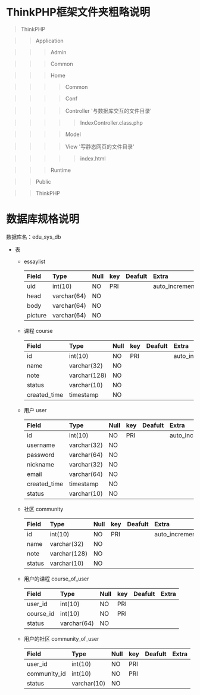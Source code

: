 # ThinkPHP框架文件夹粗略说明
>ThinkPHP

>>Application

>>>Admin

>>>Common

>>>Home

>>>>Common

>>>>Conf

>>>>Controller '与数据库交互的文件目录'

>>>>>IndexController.class.php

>>>>Model

>>>>View '写静态网页的文件目录'

>>>>>index.html 

>>>Runtime

>>Public

>>ThinkPHP



# 数据库规格说明
数据库名：edu_sys_db
* 表
  * essaylist

    | Field | Type      | Null | key | Deafult | Extra        |
    |:----- |:----------|:-----|:----|:--------|:-------------|
    |uid    |int(10)    |NO    |PRI  |         |auto_increment|
    |head   |varchar(64)|NO    |     |         |              |
    |body   |varchar(64)|NO    |     |         |              |
    |picture|varchar(64)|NO    |     |         |              |

  * 课程 course

    | Field      | Type       | Null | key | Deafult | Extra        |
    |:-----------|:---------- |:-----|:----|:--------|:-------------|
    |id          |int(10)     |NO    |PRI  |         |auto_increment|
    |name        |varchar(32) |NO    |     |         |              |
    |note        |varchar(128)|NO    |     |         |              |
    |status      |varchar(10) |NO    |     |         |              |
    |created_time|timestamp   |NO    |     |         |              |

  * 用户 user

    | Field      | Type       | Null | key | Deafult | Extra        |
    |:-----------|:---------- |:-----|:----|:--------|:-------------|
    |id          |int(10)     |NO    |PRI  |     |auto_increment|
    |username    |varchar(32) |NO    |     |         |              |
    |password    |varchar(64) |NO    |     |         |              |
    |nickname    |varchar(32) |NO    |     |         |              |
    |email       |varchar(64) |NO    |     |         |              |
    |created_time|timestamp   |NO    |     |         |              |
    |status      |varchar(10) |NO    |     |         |              |

  * 社区 community

    | Field | Type       | Null | key | Deafult | Extra        |
    |:----- |:---------- |:-----|:----|:--------|:-------------|
    |id     |int(10)     |NO    |PRI  |         |auto_increment|
    |name   |varchar(32) |NO    |     |         |              |
    |note   |varchar(128)|NO    |     |         |              |
    |status |varchar(10) |NO    |     |         |              |

  * 用户的课程 course_of_user

    | Field    | Type      | Null | key | Deafult | Extra        |
    |:---------|:----------|:-----|:----|:--------|:-------------|
    |user_id   |int(10)    |NO    |PRI  |         |              |
    |course_id |int(10)    |NO    |PRI  |         |              |
    |status    |varchar(64)|NO    |     |         |              |

  * 用户的社区 community_of_user

    | Field       | Type      | Null | key | Deafult | Extra        |
    |:----------- |:----------|:-----|:----|:--------|:-------------|
    |user_id      |int(10)    |NO    |PRI  |         |              |
    |community_id |int(10)    |NO    |PRI  |         |              |
    |status       |varchar(10)|NO    |     |         |              |
